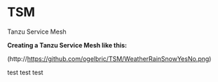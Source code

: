 # TSM
Tanzu Service Mesh

**Creating a Tanzu Service Mesh like this:**

(http://https://github.com/ogelbric/TSM/WeatherRainSnowYesNo.png)

test test
test


